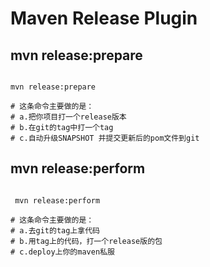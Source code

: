 # Maven Release Plugin

## mvn release:prepare
```shell

mvn release:prepare

# 这条命令主要做的是：
# a.把你项目打一个release版本
# b.在git的tag中打一个tag
# c.自动升级SNAPSHOT 并提交更新后的pom文件到git

```

## mvn release:perform
```shell
 
 mvn release:perform
 
# 这条命令主要做的是：
# a.去git的tag上拿代码
# b.用tag上的代码，打一个release版的包
# c.deploy上你的maven私服
```
